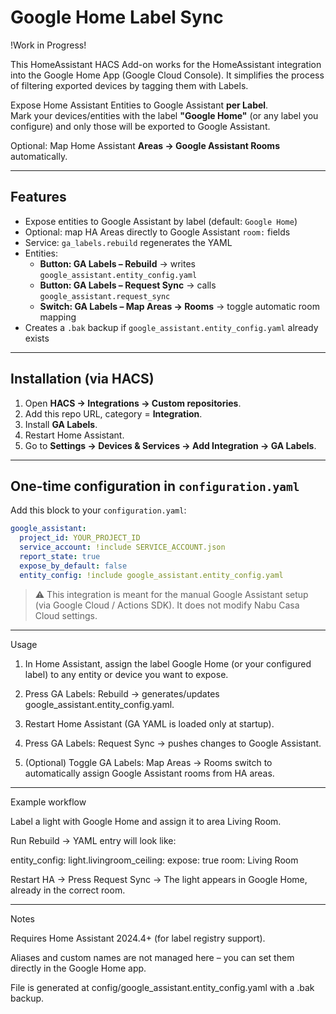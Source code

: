 # Google Home Label Sync

!Work in Progress!

This HomeAssistant HACS Add-on works for the HomeAssistant integration into the Google Home App (Google Cloud Console). It simplifies the process of filtering exported devices by tagging them with Labels.


Expose Home Assistant Entities to Google Assistant **per Label**.  
Mark your devices/entities with the label **"Google Home"** (or any label you configure) and only those will be exported to Google Assistant.

Optional: Map Home Assistant **Areas → Google Assistant Rooms** automatically.

---

## Features
- Expose entities to Google Assistant by label (default: `Google Home`)
- Optional: map HA Areas directly to Google Assistant `room:` fields
- Service: `ga_labels.rebuild` regenerates the YAML
- Entities:
  - **Button: GA Labels – Rebuild** → writes `google_assistant.entity_config.yaml`
  - **Button: GA Labels – Request Sync** → calls `google_assistant.request_sync`
  - **Switch: GA Labels – Map Areas → Rooms** → toggle automatic room mapping
- Creates a `.bak` backup if `google_assistant.entity_config.yaml` already exists

---

## Installation (via HACS)
1. Open **HACS → Integrations → Custom repositories**.
2. Add this repo URL, category = **Integration**.
3. Install **GA Labels**.
4. Restart Home Assistant.
5. Go to **Settings → Devices & Services → Add Integration → GA Labels**.

---

## One-time configuration in `configuration.yaml`
Add this block to your `configuration.yaml`:

```yaml
google_assistant:
  project_id: YOUR_PROJECT_ID
  service_account: !include SERVICE_ACCOUNT.json
  report_state: true
  expose_by_default: false
  entity_config: !include google_assistant.entity_config.yaml
```

> ⚠️ This integration is meant for the manual Google Assistant setup (via Google Cloud / Actions SDK).
It does not modify Nabu Casa Cloud settings.




---

Usage

1. In Home Assistant, assign the label Google Home (or your configured label) to any entity or device you want to expose.


2. Press GA Labels: Rebuild → generates/updates google_assistant.entity_config.yaml.


3. Restart Home Assistant (GA YAML is loaded only at startup).


4. Press GA Labels: Request Sync → pushes changes to Google Assistant.


5. (Optional) Toggle GA Labels: Map Areas → Rooms switch to automatically assign Google Assistant rooms from HA areas.




---

Example workflow

Label a light with Google Home and assign it to area Living Room.

Run Rebuild → YAML entry will look like:

entity_config:
  light.livingroom_ceiling:
    expose: true
    room: Living Room

Restart HA → Press Request Sync → The light appears in Google Home, already in the correct room.



---

Notes

Requires Home Assistant 2024.4+ (for label registry support).

Aliases and custom names are not managed here – you can set them directly in the Google Home app.

File is generated at config/google_assistant.entity_config.yaml with a .bak backup.
